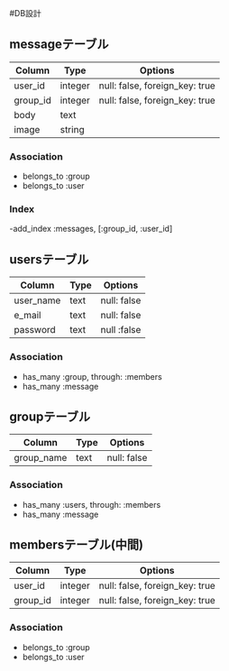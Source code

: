 #DB設計



## messageテーブル

|Column|Type|Options|
|------|----|-------|
|user_id|integer|null: false, foreign_key: true|
|group_id|integer|null: false, foreign_key: true|
|body|text|
|image|string|
### Association
- belongs_to :group
- belongs_to :user
### Index
-add_index :messages, [:group_id, :user_id]


## usersテーブル

|Column|Type|Options|
|------|----|-------|
|user_name|text|null: false|
|e_mail|text|null: false |
|password|text|null :false|

### Association
- has_many :group, through: :members
- has_many :message



## groupテーブル

|Column|Type|Options|
|------|----|-------|
|group_name|text|null: false|


### Association
- has_many :users, through: :members
- has_many :message





## membersテーブル(中間)

|Column|Type|Options|
|------|----|-------|
|user_id|integer|null: false, foreign_key: true|
|group_id|integer|null: false, foreign_key: true|

### Association
- belongs_to :group
- belongs_to :user
